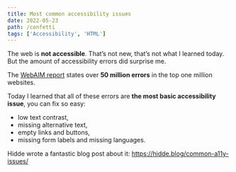 ```yaml
---
title: Most common accessibility issues
date: 2022-05-23
path: /confetti
tags: ['Accessibility', 'HTML']
---
```


The web is **not accessible**. That’s not new, that’s not what I learned today.
But the amount of accessibility errors did surprise me.

The [WebAIM report](https://webaim.org/projects/million/) states over **50
million errors** in the top one million websites.

Today I learned that all of these errors are **the most basic accessibility
issue**, you can fix so easy:

- low text contrast,
- missing alternative text,
- empty links and buttons,
- missing form labels and missing languages.

Hidde wrote a fantastic blog post about it:
https://hidde.blog/common-a11y-issues/
